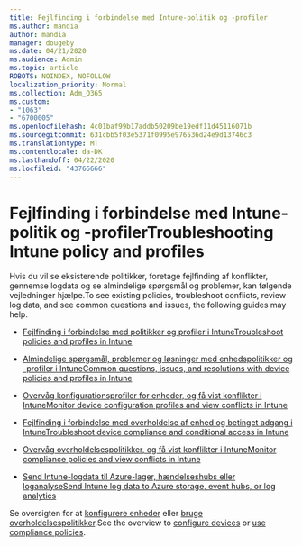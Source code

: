 ```yaml
---
title: Fejlfinding i forbindelse med Intune-politik og -profiler
ms.author: mandia
author: mandia
manager: dougeby
ms.date: 04/21/2020
ms.audience: Admin
ms.topic: article
ROBOTS: NOINDEX, NOFOLLOW
localization_priority: Normal
ms.collection: Adm_O365
ms.custom:
- "1063"
- "6700005"
ms.openlocfilehash: 4c01baf99b17addb50209be19edf11d45116071b
ms.sourcegitcommit: 631cbb5f03e5371f0995e976536d24e9d13746c3
ms.translationtype: MT
ms.contentlocale: da-DK
ms.lasthandoff: 04/22/2020
ms.locfileid: "43766666"
---
```

# <a name="troubleshooting-intune-policy-and-profiles"></a><span data-ttu-id="cf5e4-102">Fejlfinding i forbindelse med Intune-politik og -profiler</span><span class="sxs-lookup"><span data-stu-id="cf5e4-102">Troubleshooting Intune policy and profiles</span></span>

<span data-ttu-id="cf5e4-103">Hvis du vil se eksisterende politikker, foretage fejlfinding af konflikter, gennemse logdata og se almindelige spørgsmål og problemer, kan følgende vejledninger hjælpe.</span><span class="sxs-lookup"><span data-stu-id="cf5e4-103">To see existing policies, troubleshoot conflicts, review log data, and see common questions and issues, the following guides may help.</span></span>

- [<span data-ttu-id="cf5e4-104">Fejlfinding i forbindelse med politikker og profiler i Intune</span><span class="sxs-lookup"><span data-stu-id="cf5e4-104">Troubleshoot policies and profiles in Intune</span></span>](https://docs.microsoft.com/intune/troubleshoot-policies-in-microsoft-intune)

- [<span data-ttu-id="cf5e4-105">Almindelige spørgsmål, problemer og løsninger med enhedspolitikker og -profiler i Intune</span><span class="sxs-lookup"><span data-stu-id="cf5e4-105">Common questions, issues, and resolutions with device policies and profiles in Intune</span></span>](https://docs.microsoft.com/intune/device-profile-troubleshoot)

- [<span data-ttu-id="cf5e4-106">Overvåg konfigurationsprofiler for enheder, og få vist konflikter i Intune</span><span class="sxs-lookup"><span data-stu-id="cf5e4-106">Monitor device configuration profiles and view conflicts in Intune</span></span>](https://docs.microsoft.com/intune/device-profile-monitor)

- [<span data-ttu-id="cf5e4-107">Fejlfinding i forbindelse med overholdelse af enhed og betinget adgang i Intune</span><span class="sxs-lookup"><span data-stu-id="cf5e4-107">Troubleshoot device compliance and conditional access in Intune</span></span>](https://docs.microsoft.com/intune/troubleshoot-conditional-access)

- [<span data-ttu-id="cf5e4-108">Overvåg overholdelsespolitikker, og få vist konflikter i Intune</span><span class="sxs-lookup"><span data-stu-id="cf5e4-108">Monitor compliance policies and view conflicts in Intune</span></span>](https://docs.microsoft.com/intune/compliance-policy-monitor)

- [<span data-ttu-id="cf5e4-109">Send Intune-logdata til Azure-lager, hændelseshubs eller loganalyse</span><span class="sxs-lookup"><span data-stu-id="cf5e4-109">Send Intune log data to Azure storage, event hubs, or log analytics</span></span>](https://docs.microsoft.com/intune/review-logs-using-azure-monitor)

<span data-ttu-id="cf5e4-110">Se oversigten for at [konfigurere enheder](https://docs.microsoft.com/intune/device-profiles) eller [bruge overholdelsespolitikker](https://docs.microsoft.com/intune/device-compliance-get-started).</span><span class="sxs-lookup"><span data-stu-id="cf5e4-110">See the overview to [configure devices](https://docs.microsoft.com/intune/device-profiles) or [use compliance policies](https://docs.microsoft.com/intune/device-compliance-get-started).</span></span>
